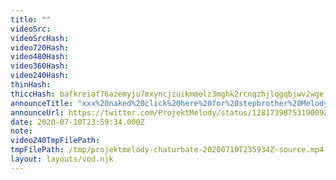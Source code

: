 ```yaml
---
title: ""
videoSrc: 
videoSrcHash: 
video720Hash: 
video480Hash: 
video360Hash: 
video240Hash: 
thinHash: 
thiccHash: bafkreiaf76azemyju7mxyncjzuikmmelz3mghk2rcnqzhjlqgqbjwv2wge?filename=20200710T235934Z-thicc.jpg
announceTitle: "xxx%20naked%20click%20here%20for%20stepbrother%20Melody%20stuck%20in%20a%20dryer.%20You%20won%27t%20believe%20number%206"
announceUrl: https://twitter.com/ProjektMelody/status/1281739875319009280
date: 2020-07-10T23:59:34.000Z
note: 
video240TmpFilePath: 
tmpFilePath: /tmp/projektmelody-chaturbate-20200710T235934Z-source.mp4
layout: layouts/vod.njk
---
```

